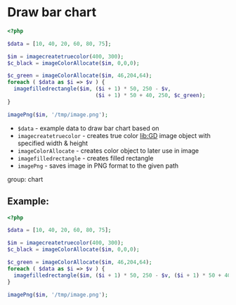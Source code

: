 # Draw bar chart

```php
<?php

$data = [10, 40, 20, 60, 80, 75];

$im = imagecreatetruecolor(400, 300);
$c_black = imageColorAllocate($im, 0,0,0);

$c_green = imageColorAllocate($im, 46,204,64);
foreach ( $data as $i => $v ) {
  imagefilledrectangle($im, ($i + 1) * 50, 250 - $v,
                            ($i + 1) * 50 + 40, 250, $c_green);
}

imagePng($im, '/tmp/image.png');
```

- `$data` - example data to draw bar chart based on
- `imagecreatetruecolor` - creates true color [lib:GD](https://onelinerhub.com/php-gd/how-to-install-gd-for-php-on-ubuntu-ubuntuversion) image object with specified width & height
- `imageColorAllocate` - creates color object to later use in image
- `imagefilledrectangle` - creates filled rectangle
- `imagePng` - saves image in PNG format to the given path

group: chart

## Example: 
```php
<?php

$data = [10, 40, 20, 60, 80, 75];

$im = imagecreatetruecolor(400, 300);
$c_black = imageColorAllocate($im, 0,0,0);

$c_green = imageColorAllocate($im, 46,204,64);
foreach ( $data as $i => $v ) {
  imagefilledrectangle($im, ($i + 1) * 50, 250 - $v, ($i + 1) * 50 + 40, 250, $c_green);
}

imagePng($im, '/tmp/image.png');
```

